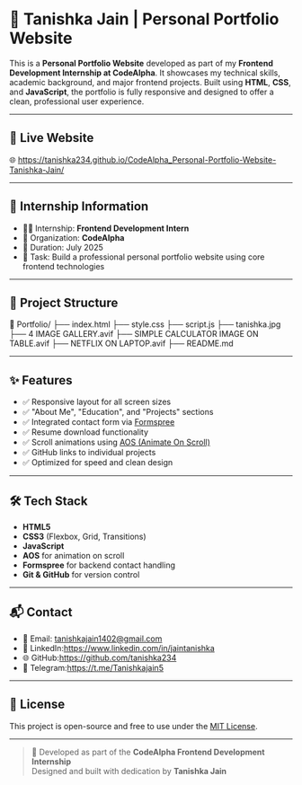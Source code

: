 # 💼 Tanishka Jain | Personal Portfolio Website

This is a **Personal Portfolio Website** developed as part of my **Frontend Development Internship at CodeAlpha**. It showcases my technical skills, academic background, and major frontend projects. Built using **HTML**, **CSS**, and **JavaScript**, the portfolio is fully responsive and designed to offer a clean, professional user experience.

---

## 🔗 Live Website  
🌐 https://tanishka234.github.io/CodeAlpha_Personal-Portfolio-Website-Tanishka-Jain/

---

## 🧪 Internship Information

- 👩‍💻 Internship: **Frontend Development Intern**
- 🏢 Organization: **CodeAlpha**
- 📅 Duration: July 2025
- 📝 Task: Build a professional personal portfolio website using core frontend technologies

---

## 📁 Project Structure
📁 Portfolio/
├── index.html
├── style.css
├── script.js
├── tanishka.jpg
├── 4 IMAGE GALLERY.avif
├── SIMPLE CALCULATOR IMAGE ON TABLE.avif
├── NETFLIX ON LAPTOP.avif
├── README.md


---

## ✨ Features

- ✅ Responsive layout for all screen sizes
- ✅ "About Me", "Education", and "Projects" sections
- ✅ Integrated contact form via [Formspree](https://formspree.io/)
- ✅ Resume download functionality
- ✅ Scroll animations using [AOS (Animate On Scroll)](https://michalsnik.github.io/aos/)
- ✅ GitHub links to individual projects
- ✅ Optimized for speed and clean design

---

## 🛠 Tech Stack

- **HTML5**
- **CSS3** (Flexbox, Grid, Transitions)
- **JavaScript**
- **AOS** for animation on scroll
- **Formspree** for backend contact handling
- **Git & GitHub** for version control

---

## 📬 Contact

- 📧 Email: tanishkajain1402@gmail.com  
- 💼 LinkedIn:https://www.linkedin.com/in/jaintanishka
- 🌐 GitHub:https://github.com/tanishka234
- 📩 Telegram:https://t.me/Tanishkajain5

---

## 📝 License

This project is open-source and free to use under the [MIT License](LICENSE).

---

> 🎯 Developed as part of the **CodeAlpha Frontend Development Internship**  
> Designed and built with dedication by **Tanishka Jain**



